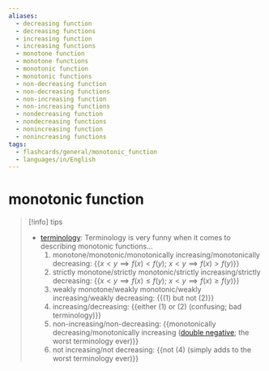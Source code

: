 ```yaml
---
aliases:
  - decreasing function
  - decreasing functions
  - increasing function
  - increasing functions
  - monotone function
  - monotone functions
  - monotonic function
  - monotonic functions
  - non-decreasing function
  - non-decreasing functions
  - non-increasing function
  - non-increasing functions
  - nondecreasing function
  - nondecreasing functions
  - nonincreasing function
  - nonincreasing functions
tags:
  - flashcards/general/monotonic_function
  - languages/in/English
---
```


# monotonic function

> [!info] tips
>
> - [terminology](terminology.md): Terminology is very funny when it comes to describing monotonic functions...
>   1. monotone/monotonic/monotonically increasing/monotonically decreasing: {{$x < y \implies f(x) < f(y)$; $x < y \implies f(x) > f(y)$}}
>   2. strictly monotone/strictly monotonic/strictly increasing/strictly decreasing: {{$x < y \implies f(x) \le f(y)$; $x < y \implies f(x) \ge f(y)$}}
>   3. weakly monotone/weakly monotonic/weakly increasing/weakly decreasing: {{(1) but not (2)}}
>   4. increasing/decreasing: {{either (1) or (2) (confusing; bad terminology)}}
>   5. non-increasing/non-decreasing: {{monotonically decreasing/monotonically increasing ([double negative](double%20negative.md); the worst terminology ever)}}
>   6. not increasing/not decreasing: {{not (4) (simply adds to the worst terminology ever)}} <!--SR:!2024-02-01,4,270!2024-02-01,4,270!2024-02-01,4,270!2024-02-01,4,270!2024-02-01,4,270!2024-02-01,4,270-->
